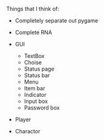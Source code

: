 Things that I think of:

- Completely separate out pygame
- Complete RNA 

- GUI
    - TextBox
    - Choise
    - Status page
    - Status bar
    - Menu
    - Item bar
    - Indicator
    - Input box
    - Password box
- Player
- Charactor
